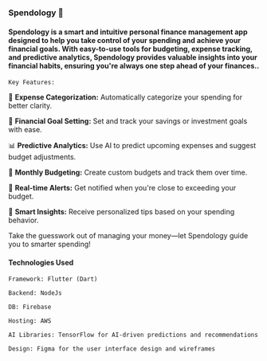 ### Spendology 💸

#### Spendology is a smart and intuitive personal finance management app designed to help you take control of your spending and achieve your financial goals. With easy-to-use tools for budgeting, expense tracking, and predictive analytics, Spendology provides valuable insights into your financial habits, ensuring you're always one step ahead of your finances..

`Key Features:`

💼 **Expense Categorization:** Automatically categorize your spending for better clarity.

🎯 **Financial Goal Setting:** Set and track your savings or investment goals with ease.

📊 **Predictive Analytics:** Use AI to predict upcoming expenses and suggest budget adjustments.

📅 **Monthly Budgeting:** Create custom budgets and track them over time.

🔔 **Real-time Alerts:** Get notified when you're close to exceeding your budget.

🧠 **Smart Insights:** Receive personalized tips based on your spending behavior.

Take the guesswork out of managing your money—let Spendology guide you to smarter spending!

#### Technologies Used

`Framework: Flutter (Dart)`

`Backend: NodeJs`

`DB: Firebase`

`Hosting: AWS`

`AI Libraries: TensorFlow for AI-driven predictions and recommendations`

`Design: Figma for the user interface design and wireframes`
